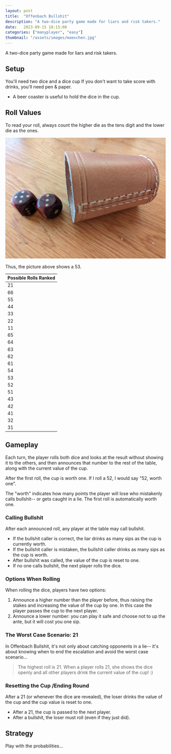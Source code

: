 ```yaml
---
layout: post
title:  "Offenbach Bullshit"
description: "A two-dice party game made for liars and risk takers."
date:   2023-09-15 18:15:00
categories: ["manyplayer", "easy"]
thumbnail: "/assets/images/maexchen.jpg"
---
```

A two-dice party game made for liars and risk takers.

## Setup
You'll need two dice and a dice cup If you don't want to take score with drinks, you'll need pen & paper. 
- A beer coaster is useful to hold the dice in the cup.
## Roll Values
To read your roll, always count the higher die as the tens digit and the lower die as the ones. 

![](/assets/images/maexchen.jpg)

Thus, the picture above shows a 53.

| Possible Rolls Ranked |
|-----|
|21|
|66| 
|55| 
|44| 
|33| 
|22|
|11|
|65|
|64|
|63|
|62|
|61|
|54|
|53|
|52|
|51|
|43|
|42|
|41|
|32|
|31|

## Gameplay
Each turn, the player rolls both dice and looks at the result without showing it to the others, and then announces that number to the rest of the table, along with the current value of the cup.

After the first roll, the cup is worth one. If I roll a 52, I would say "52, worth one".

The "worth" indicates how many points the player will lose who mistakenly calls bullshit-- or gets caught in a lie. The first roll is automatically worth one.

### Calling Bullshit
After each announced roll, any player at the table may call bullshit. 
- If the bullshit caller is correct, the liar drinks as many sips as the cup is currently worth.
- If the bullshit caller is mistaken, the bullshit caller drinks as many sips as the cup is worth.
- After bullshit was called, the value of the cup is reset to one.
- If no one calls bullshit, the next player rolls the dice.

### Options When Rolling  
When rolling the dice, players have two options:
1. Announce a higher number than the player before, thus raising the stakes and increasing the value of the cup by one. In this case the player passes the cup to the next player.
2. Announce a lower number: you can play it safe and choose not to up the ante, but it will cost you one sip.

### The Worst Case Scenario: 21
In Offenbach Bullshit, it's not only about catching opponents in a lie-- it's about knowing when to end the escalation and avoid the worst case scenario...

> The highest roll is 21. When a player rolls 21, she shows the dice openly and all other players drink the current value of the cup! :)

### Resetting the Cup /Ending Round
After a 21 (or whenever the dice are revealed), the loser drinks the value of the cup and the cup value is reset to one.
- After a 21, the cup is passed to the next player.
- After a bullshit, the loser must roll (even if they just did).

## Strategy
Play with the probabilities... 